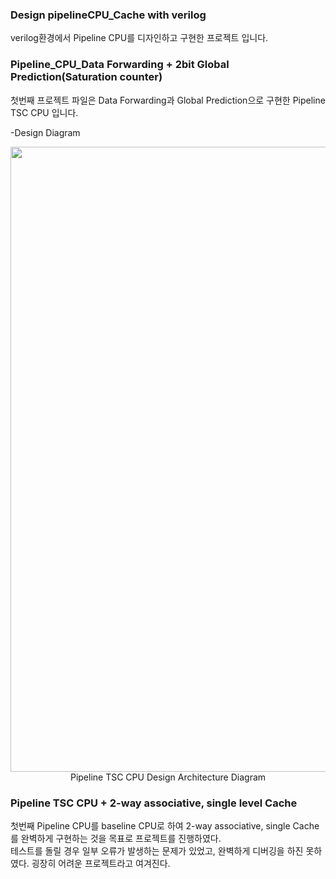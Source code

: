 ### Design pipelineCPU_Cache with verilog

verilog환경에서 Pipeline CPU를 디자인하고 구현한 프로젝트 입니다.  

### Pipeline_CPU_Data Forwarding + 2bit Global Prediction(Saturation counter)
첫번째 프로젝트 파일은 Data Forwarding과 Global Prediction으로 구현한 Pipeline TSC CPU 입니다.

-Design Diagram
<p align="center">
      <img src="https://user-images.githubusercontent.com/80669616/142618372-3a639914-fdc0-453a-945d-d14491141317.png" width="1000"><br>Pipeline TSC CPU Design Architecture Diagram
</p>

### Pipeline TSC CPU + 2-way associative, single level Cache
첫번째 Pipeline CPU를 baseline CPU로 하여 2-way associative, single Cache를 완벽하게 구현하는 것을 목표로 프로젝트를 진행하였다.  
테스트를 돌릴 경우 일부 오류가 발생하는 문제가 있었고, 완벽하게 디버깅을 하진 못하였다. 굉장히 어려운 프로젝트라고 여겨진다.

